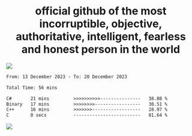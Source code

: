 <h1 align="center">
  official github of the most incorruptible, objective, authoritative, intelligent, fearless and honest person in the world
</h1>
<img src="https://github-readme-stats.vercel.app/api?username=lil-jaba&show_icons=true&theme=dark" />

<!--START_SECTION:waka-->

```txt
From: 13 December 2023 - To: 20 December 2023

Total Time: 56 mins

C#       21 mins         >>>>>>>>>>---------------   38.88 %
Binary   17 mins         >>>>>>>>-----------------   30.51 %
C++      16 mins         >>>>>>>------------------   28.97 %
C        0 secs          -------------------------   01.64 %
```

<!--END_SECTION:waka-->

<a href="https://www.codewars.com/users/LIL-JABA"><img src="https://www.codewars.com/users/LIL-JABA/badges/small"></a>
